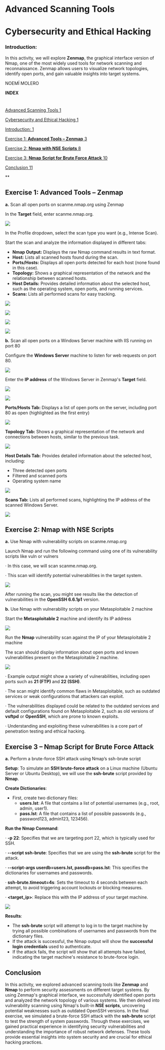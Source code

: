 ﻿#

# <a name="_toc189566365"></a>**Advanced Scanning Tools**
# <a name="_toc189566366"></a>**Cybersecurity and Ethical Hacking**
###
### <a name="_toc189566367"></a>**Introduction:**
In this activity, we will explore **Zenmap**, the graphical interface version of Nmap, one of the most widely used tools for network scanning and reconnaissance. Zenmap allows users to visualize network topologies, identify open ports, and gain valuable insights into target systems.








<a name="_hlk189564369"></a>NOEMÍ MOLERO



**INDEX**
#
[Advanced Scanning Tools	1](#_toc189566365)

[Cybersecurity and Ethical Hacking	1](#_toc189566366)

[Introduction:	1](#_toc189566367)

[Exercise 1: **Advanced Tools – Zenmap**	3](#_toc189566368)

[Exercise 2: **Nmap with NSE Scripts**	8](#_toc189566369)

[Exercise 3: **Nmap Script for Brute Force Attack**	10](#_toc189566370)

[Conclusion	11](#_toc189566371)


**


## <a name="_toc189566368"></a>**Exercise 1: Advanced Tools – Zenmap**

**a.** Scan all open ports on scanme.nmap.org using Zenmap

In the **Target** field, enter scanme.nmap.org.

![](img/AST/Aspose.Words.b224f960-001f-4d70-9df3-c64351c7482c.001.png)

In the Profile dropdown, select the scan type you want (e.g., Intense Scan).

Start the scan and analyze the information displayed in different tabs:

- **Nmap Output:** Displays the raw Nmap command results in text format.
- **Host:** Lists all scanned hosts found during the scan.
- **Ports/Hosts:** Displays all open ports detected for each host (none found in this case).
- **Topology:** Shows a graphical representation of the network and the relationship between scanned hosts.
- **Host Details:** Provides detailed information about the selected host, such as the operating system, open ports, and running services.
- **Scans:** Lists all performed scans for easy tracking.

![](img/AST/Aspose.Words.b224f960-001f-4d70-9df3-c64351c7482c.002.png)





![](img/AST/Aspose.Words.b224f960-001f-4d70-9df3-c64351c7482c.003.png)

![](img/AST/Aspose.Words.b224f960-001f-4d70-9df3-c64351c7482c.004.png)

![](img/AST/Aspose.Words.b224f960-001f-4d70-9df3-c64351c7482c.005.png)










**b.** Scan all open ports on a Windows Server machine with IIS running on port 80

Configure the **Windows Server** machine to listen for web requests on port 80.

![](img/AST/Aspose.Words.b224f960-001f-4d70-9df3-c64351c7482c.006.png)

Enter the **IP address** of the Windows Server in Zenmap's **Target** field.

![](img/AST/Aspose.Words.b224f960-001f-4d70-9df3-c64351c7482c.007.png)

![](img/AST/Aspose.Words.b224f960-001f-4d70-9df3-c64351c7482c.008.png)



**Ports/Hosts Tab:** Displays a list of open ports on the server, including port 80 as open (highlighted as the first entry)

![](img/AST/Aspose.Words.b224f960-001f-4d70-9df3-c64351c7482c.009.png)

**Topology Tab:** Shows a graphical representation of the network and connections between hosts, similar to the previous task.

![](img/AST/Aspose.Words.b224f960-001f-4d70-9df3-c64351c7482c.010.png)

**Host Details Tab:** Provides detailed information about the selected host, including:

- Three detected open ports
- Filtered and scanned ports
- Operating system name

![](img/AST/Aspose.Words.b224f960-001f-4d70-9df3-c64351c7482c.011.png)

**Scans Tab:** Lists all performed scans, highlighting the IP address of the scanned Windows Server.

![](img/AST/Aspose.Words.b224f960-001f-4d70-9df3-c64351c7482c.012.png)







## <a name="_toc189566369"></a>**Exercise 2: Nmap with NSE Scripts**

**a.** Use Nmap with vulnerability scripts on scanme.nmap.org

Launch Nmap and run the following command using one of its vulnerability scripts like vuln or vulners

·  In this case, we will scan scanme.nmap.org.

·  This scan will identify potential vulnerabilities in the target system.

![](img/AST/Aspose.Words.b224f960-001f-4d70-9df3-c64351c7482c.013.png)

After running the scan, you might see results like the detection of vulnerabilities in the **OpenSSH 6.6.1p1** version. 

**b.** Use Nmap with vulnerability scripts on your Metasploitable 2 machine

Start the **Metasploitable 2** machine and identify its IP address

![](img/AST/Aspose.Words.b224f960-001f-4d70-9df3-c64351c7482c.014.png)









Run the **Nmap** vulnerability scan against the IP of your Metasploitable 2 machine

The scan should display information about open ports and known vulnerabilities present on the Metasploitable 2 machine.

![](img/AST/Aspose.Words.b224f960-001f-4d70-9df3-c64351c7482c.015.png)

·  Example output might show a variety of vulnerabilities, including open ports such as **21 (FTP)** and **22 (SSH)**.

·  The scan might identify common flaws in Metasploitable, such as outdated services or weak configurations that attackers can exploit.

·  The vulnerabilities displayed could be related to the outdated services and default configurations found on Metasploitable 2, such as old versions of **vsftpd** or **OpenSSH**, which are prone to known exploits.

·  Understanding and exploiting these vulnerabilities is a core part of penetration testing and ethical hacking.












##
## <a name="_toc189566370"></a>**Exercise 3 – Nmap Script for Brute Force Attack**

**a.** Perform a brute-force SSH attack using Nmap’s ssh-brute script

**Setup**:
To simulate an **SSH brute-force attack** on a Linux machine (Ubuntu Server or Ubuntu Desktop), we will use the **ssh-brute** script provided by **Nmap**.

**Create Dictionaries**:

- First, create two dictionary files:
  - **users.lst**: A file that contains a list of potential usernames (e.g., root, admin, user1).
  - **pass.lst**: A file that contains a list of possible passwords (e.g., password123, admin123, 123456).

**Run the Nmap Command**: 

·  **-p 22**: Specifies that we are targeting port 22, which is typically used for SSH.

·  **--script ssh-brute**: Specifies that we are using the **ssh-brute** script for the attack.

·  **--script-args userdb=users.lst, passdb=pass.lst**: This specifies the dictionaries for usernames and passwords.

·  **ssh-brute.timeout=4s**: Sets the timeout to 4 seconds between each attempt, to avoid triggering account lockouts or blocking measures.

·  **<target\_ip>**: Replace this with the IP address of your target machine.

![](img/AST/Aspose.Words.b224f960-001f-4d70-9df3-c64351c7482c.016.png)

**Results**:

- The **ssh-brute** script will attempt to log in to the target machine by trying all possible combinations of usernames and passwords from the dictionary files.
- If the attack is successful, the Nmap output will show the **successful login credentials** used to authenticate.
- If the attack fails, the script will show that all attempts have failed, indicating the target machine's resistance to brute-force login.



## <a name="_toc189566371"></a>**Conclusion**

In this activity, we explored advanced scanning tools like **Zenmap** and **Nmap** to perform security assessments on different target systems. By using Zenmap's graphical interface, we successfully identified open ports and analyzed the network topology of various systems. We then delved into vulnerability scanning using Nmap's built-in **NSE scripts**, uncovering potential weaknesses such as outdated OpenSSH versions. In the final exercise, we simulated a brute-force SSH attack with the **ssh-brute** script to test the strength of system passwords. Through these exercises, we gained practical experience in identifying security vulnerabilities and understanding the importance of robust network defenses. These tools provide essential insights into system security and are crucial for ethical hacking practices.

